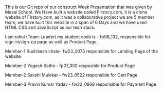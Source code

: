 This is our Git repo of our construct Week Presentation that was given by Masai School.
We Have built a website called Firstcry.com, it is a clone website of Firstcry.com, as it was a collaborative project we are 5 member team,
we have built this website in a span of 6 Days and we have used HTML CSS and JavaScript as our tech stack.

I am rahul (Team-Leader) my student code is - fp08_132, responsible for sign-in/sign-up page as well as Product Page.

Member-1 Rushikesh chate- fw23_0075 responsible for Landing Page of the website.

Member-2 Yogesh Sathe - fp07_300 resposible for Product Page

Member-2 Sakshi Mulekar - fw23_0522 responsible for Cart Page.

Member-3 Pravin Kumar Yadav - fw22_0969 responsible for Payment Page.


